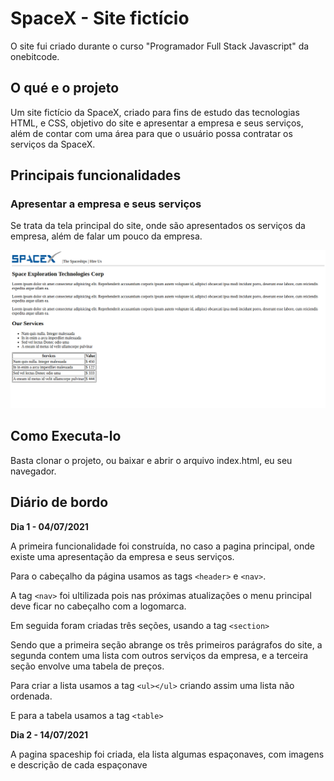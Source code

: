 # SpaceX - Site fictício

O site fui criado durante o curso "Programador Full Stack Javascript" da onebitcode.

## O qué e o projeto
Um site fictício da SpaceX, criado para fins de estudo das tecnologias HTML, e CSS, objetivo do site e apresentar a empresa e seus serviços, além de contar com uma área para que o usuário possa contratar os serviços da SpaceX.

## Principais funcionalidades

### Apresentar a empresa e seus serviços
Se trata da tela principal do site, onde são apresentados os serviços da empresa, além de falar um pouco da empresa.

![siteSpaceX](Imagens/siteSpaceXpaginaPrincipal.png)

## Como Executa-lo

Basta clonar o projeto, ou baixar e abrir o arquivo index.html, eu seu navegador.

## Diário de bordo

**Dia 1 - 04/07/2021**

A primeira funcionalidade foi construída, no caso a pagina principal, onde existe uma apresentação da empresa e seus serviços.

Para o cabeçalho da página usamos as tags `<header>` e `<nav>`.

A tag `<nav>` foi ultilizada pois nas próximas atualizações o menu principal deve ficar no cabeçalho com a logomarca.

Em seguida foram criadas três seções, usando a tag `<section>`

Sendo que a primeira seção abrange os três primeiros parágrafos do site, a segunda contem uma lista com outros serviços da empresa, e a terceira seção envolve uma tabela de preços.

Para criar a lista usamos a tag `<ul></ul>` criando assim uma lista não ordenada.

E para a tabela usamos a tag `<table>`

**Dia 2 - 14/07/2021**

A pagina spaceship foi criada, ela lista algumas espaçonaves, com imagens e descrição de cada espaçonave
